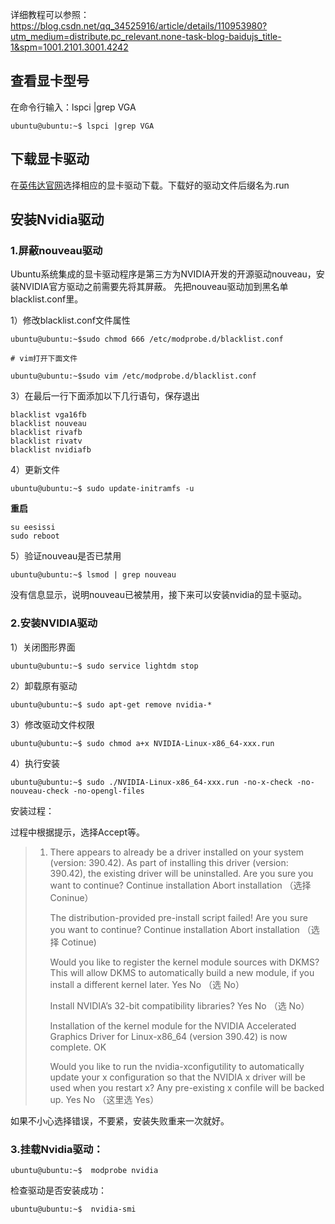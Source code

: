 详细教程可以参照：https://blog.csdn.net/qq_34525916/article/details/110953980?utm_medium=distribute.pc_relevant.none-task-blog-baidujs_title-1&spm=1001.2101.3001.4242

## 查看显卡型号

在命令行输入：lspci |grep VGA

```
ubuntu@ubuntu:~$ lspci |grep VGA
```

## 下载显卡驱动

在[英伟达官网](https://www.nvidia.cn/Download/index.aspx?lang=cn)选择相应的显卡驱动下载。下载好的驱动文件后缀名为.run

## 安装Nvidia驱动

### 1.屏蔽nouveau驱动

Ubuntu系统集成的显卡驱动程序是第三方为NVIDIA开发的开源驱动nouveau，安装NVIDIA官方驱动之前需要先将其屏蔽。 先把nouveau驱动加到黑名单blacklist.conf里。

1）修改blacklist.conf文件属性

```
ubuntu@ubuntu:~$sudo chmod 666 /etc/modprobe.d/blacklist.conf

# vim打开下面文件
```

```
ubuntu@ubuntu:~$sudo vim /etc/modprobe.d/blacklist.conf
```

3）在最后一行下面添加以下几行语句，保存退出

```
blacklist vga16fb
blacklist nouveau
blacklist rivafb
blacklist rivatv
blacklist nvidiafb
```

4）更新文件

```
ubuntu@ubuntu:~$ sudo update-initramfs -u
```

**重启**

```
su eesissi
sudo reboot
```

5）验证nouveau是否已禁用

```
ubuntu@ubuntu:~$ lsmod | grep nouveau
```

没有信息显示，说明nouveau已被禁用，接下来可以安装nvidia的显卡驱动。

### 2.安装NVIDIA驱动

1）关闭图形界面

```
ubuntu@ubuntu:~$ sudo service lightdm stop
```

2）卸载原有驱动

```
ubuntu@ubuntu:~$ sudo apt-get remove nvidia-* 
```

3）修改驱动文件权限

```
ubuntu@ubuntu:~$ sudo chmod a+x NVIDIA-Linux-x86_64-xxx.run
```

4）执行安装

```
ubuntu@ubuntu:~$ sudo ./NVIDIA-Linux-x86_64-xxx.run -no-x-check -no-nouveau-check -no-opengl-files
```

安装过程：

过程中根据提示，选择Accept等。

> 1. There appears to already be a driver installed on your system (version:
>    390.42). As part of installing this driver (version: 390.42), the existing driver will be uninstalled. Are you sure you want to continue?
>    Continue installation Abort installation （选择Coninue）
>
>    The distribution-provided pre-install script failed! Are you sure you want to continue?
>    Continue installation Abort installation （选择 Cotinue)
>
>    Would you like to register the kernel module sources with DKMS? This will allow DKMS to automatically build a new module, if you install a different kernel later.
>    Yes No （选 No）
>
>    Install NVIDIA’s 32-bit compatibility libraries?
>    Yes No （选 No）
>
>    Installation of the kernel module for the NVIDIA Accelerated Graphics Driver for Linux-x86_64 (version 390.42) is now complete.
>    OK
>
>    Would you like to run the nvidia-xconfigutility to automatically update your x configuration so that the NVIDIA x driver will be used
>    when you restart x? Any pre-existing x confile will be backed up.
>    Yes No （这里选 Yes）

如果不小心选择错误，不要紧，安装失败重来一次就好。

### 3.挂载Nvidia驱动：

```
ubuntu@ubuntu:~$  modprobe nvidia
```

检查驱动是否安装成功：

```
ubuntu@ubuntu:~$  nvidia-smi
```